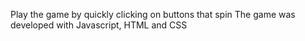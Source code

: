 Play the game by quickly clicking on buttons that spin
The game was developed with Javascript, HTML and CSS
